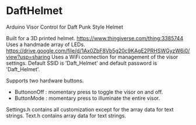 # DaftHelmet
Arduino Visor Control for Daft Punk Style Helmet

Built for a 3D printed helmet. https://www.thingiverse.com/thing:3385744
Uses a handmade array of LEDs. https://drive.google.com/file/d/1Ax0ZbF8Vb5g20c9KAgE2PRHSWGyzW6i0/view?usp=sharing
Uses a WiFi connection for management of the visor settings. Default SSID is 'Daft_Helmet' and default password is 'Daft_Helmet'.

Supports two hardware buttons.
- ButtononOff : momentary press to toggle the visor on and off.
- ButtonMode  : momentary press to illuminate the entire visor.

Settings.h contains all customization except for the array data for text strings.
Text.h contains array data for text strings.
